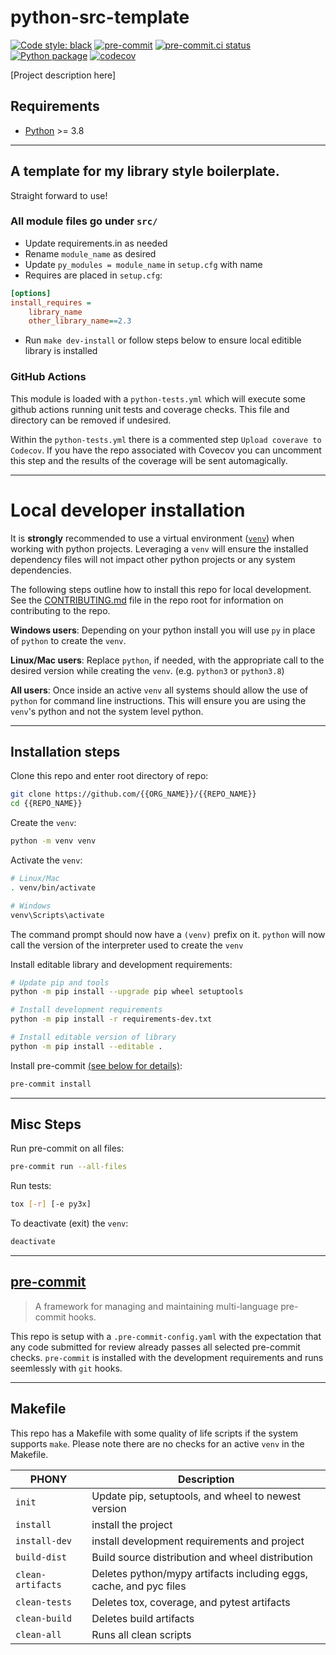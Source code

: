 # python-src-template

[![Code style: black](https://img.shields.io/badge/code%20style-black-000000.svg)](https://github.com/psf/black)
[![pre-commit](https://img.shields.io/badge/pre--commit-enabled-brightgreen?logo=pre-commit&logoColor=white)](https://github.com/pre-commit/pre-commit)
[![pre-commit.ci status](https://results.pre-commit.ci/badge/github/Preocts/python-module-template/main.svg)](https://results.pre-commit.ci/latest/github/Preocts/python-module-template/main)
[![Python package](https://github.com/Preocts/python-module-template/actions/workflows/python-tests.yml/badge.svg?branch=main)](https://github.com/Preocts/python-module-template/actions/workflows/python-tests.yml)
[![codecov](https://codecov.io/gh/Preocts/python-module-template/branch/main/graph/badge.svg?token=sn79oOaqRI)](https://codecov.io/gh/Preocts/python-module-template)

[Project description here]

## Requirements

- [Python](https://python.org) >= 3.8

---

## A template for my library style boilerplate.

Straight forward to use!

### All module files go under `src/`

- Update requirements.in as needed
- Rename `module_name` as desired
- Update `py_modules = module_name` in `setup.cfg` with name
- Requires are placed in `setup.cfg`:

```cfg
[options]
install_requires =
    library_name
    other_library_name==2.3
```
- Run `make dev-install` or follow steps below to ensure local editible library is installed

### GitHub Actions

This module is loaded with a `python-tests.yml` which will execute some github actions running unit tests and coverage checks. This file and directory can be removed if undesired.

Within the `python-tests.yml` there is a commented step `Upload coverave to Codecov`.  If you have the repo associated with Covecov you can uncomment this step and the results of the coverage will be sent automagically.

---

# Local developer installation

It is **strongly** recommended to use a virtual environment
([`venv`](https://docs.python.org/3/library/venv.html)) when working with python
projects. Leveraging a `venv` will ensure the installed dependency files will
not impact other python projects or any system dependencies.

The following steps outline how to install this repo for local development. See
the [CONTRIBUTING.md](CONTRIBUTING.md) file in the repo root for information
on contributing to the repo.

**Windows users**: Depending on your python install you will use `py` in place
of `python` to create the `venv`.

**Linux/Mac users**: Replace `python`, if needed, with the appropriate call to
the desired version while creating the `venv`. (e.g. `python3` or `python3.8`)

**All users**: Once inside an active `venv` all systems should allow the use of
`python` for command line instructions. This will ensure you are using the
`venv`'s python and not the system level python.

---

## Installation steps

Clone this repo and enter root directory of repo:

```bash
git clone https://github.com/{{ORG_NAME}}/{{REPO_NAME}}
cd {{REPO_NAME}}
```

Create the `venv`:

```bash
python -m venv venv
```

Activate the `venv`:

```bash
# Linux/Mac
. venv/bin/activate

# Windows
venv\Scripts\activate
```

The command prompt should now have a `(venv)` prefix on it. `python` will now
call the version of the interpreter used to create the `venv`

Install editable library and development requirements:

```bash
# Update pip and tools
python -m pip install --upgrade pip wheel setuptools

# Install development requirements
python -m pip install -r requirements-dev.txt

# Install editable version of library
python -m pip install --editable .
```

Install pre-commit [(see below for details)](#pre-commit):

```bash
pre-commit install
```

---

## Misc Steps

Run pre-commit on all files:

```bash
pre-commit run --all-files
```

Run tests:

```bash
tox [-r] [-e py3x]
```

To deactivate (exit) the `venv`:

```bash
deactivate
```

---

## [pre-commit](https://pre-commit.com)

> A framework for managing and maintaining multi-language pre-commit hooks.

This repo is setup with a `.pre-commit-config.yaml` with the expectation that
any code submitted for review already passes all selected pre-commit checks.
`pre-commit` is installed with the development requirements and runs seemlessly
with `git` hooks.

---

## Makefile

This repo has a Makefile with some quality of life scripts if the system
supports `make`.  Please note there are no checks for an active `venv` in the
Makefile.

| PHONY             | Description                                                        |
| ----------------- | ------------------------------------------------------------------ |
| `init`            | Update pip, setuptools, and wheel to newest version                |
| `install`         | install the project                                                |
| `install-dev`     | install development requirements and project                       |
| `build-dist`      | Build source distribution and wheel distribution                   |
| `clean-artifacts` | Deletes python/mypy artifacts including eggs, cache, and pyc files |
| `clean-tests`     | Deletes tox, coverage, and pytest artifacts                        |
| `clean-build`     | Deletes build artifacts                                            |
| `clean-all`       | Runs all clean scripts                                             |
